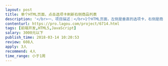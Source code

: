 ```yaml
---                
layout: post       
title: 单个HTML页面，点击选项卡刷新右侧商品列表           
description: '</br>一、项目描述：</br>1个HTML页面，左侧是垂直的选项卡，右侧是商品列表，点击左侧选项卡，右侧的商品列表信息从服务器获取并刷新出来</br></br>二、主要功能点：</br>商品信息刷新</br></br>三、可参考产品：</br>无</br></br>四、人员要求：</br>1、熟悉PHP，、Javascript、HTML，CSS等技术；</br>2、良好的沟通能力和契约精神。</br></br>五，该任务预算只有200元</br>'     
contenturl: https://pro.lagou.com/project/6714.html      
tags: [前端开发,HTML5,JavaScript]            
salary: 3000元以下          
publish_time: 2018-03-14 10:20:53         
review: 608人                   
apply: 3人                   
recommend: 4人                   
time_range: 小于1周              
---                 
```

